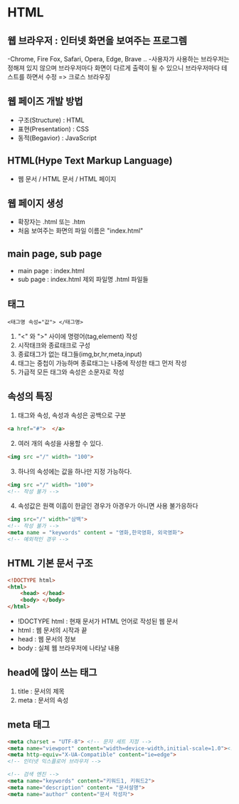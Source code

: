 # HTML

## 웹 브라우저 : 인터넷 화면을 보여주는 프로그렘

-Chrome, Fire Fox, Safari, Opera, Edge, Brave ..
-사용자가 사용하는 브라우저는 정해져 있지 않으며
 브라우저마다 화면이 다르게 출력이 될 수 있으니
 브라우저마다 테스트를 하면서 수정
 => 크로스 브라우징
 
 ## 웹 페이즈 개발 방법

- 구조(Structure) : HTML
- 표현(Presentation) : CSS
- 동적(Begavior) : JavaScript

## HTML(Hype Text Markup Language)

- 웹 문서 / HTML 문서 / HTML 페이지

## 웹 페이지 생성

- 확장자는 .html 또는 .htm
- 처음 보여주는 화면의 파일 이름은 "index.html"

## main page, sub page

- main page : index.html
- sub page : index.html 제외 파일명 .html 파일들

## 태그

```
<태그명 속성="값"> </태그명> 
```

1. "<" 와 ">" 사이에 명령어(tag,element) 작성
2. 시작태크와 종료태크로 구성
3. 종료태그가 없는 태그들(img,br,hr,meta,input)
4. 태그는 중첩이 가능하며 종료태그는 나중에 작성한 태그 먼저 작성
5. 가급적 모든 태그와 속성은 소문자로 작성

## 속성의 특징

1. 태그와 속성, 속성과 속성은 공백으로 구분

```html
<a href="#">  </a>
```

2. 여러 개의 속성을 사용할 수 있다.

```html
<img src ="/" width= "100">
```

3. 하나의 속성에는 값을 하나만 지정 가능하다.

```html
<img src ="/" width= "100">
<!-- 작성 불가 -->
```

4. 속성값은 원랙 이흠이 한글인 경우가 아경우가 아니면 사용 불가응하다

```html
<img src="/" width="삼백">
<!-- 작성 불가 -->
<meta name = "keywords" content = "영화,한국영화, 외국영화">
<!-- 예외적인 경우 -->
```

## HTML 기본 문서 구조

```html
<!DOCTYPE html>
<html>
    <head> </head>
    <body> </body>
</html>
```

- !DOCTYPE html : 현재 문서가 HTML 언어로 작성된 웹 문서
- html : 웹 문서의 시작과 끝
- head : 웹 문서의 정보
- body : 실체 웹 브라우저에 나타날 내용

## head에 많이 쓰는 태그

1. title : 문서의 제목
2. meta : 문서의 속성

## meta 태그

```html
<meta charset = "UTF-8"> <!-- 문자 세트 지정 -->
<meta name="viewport" content="width=device-width,initial-scale=1.0"><!-- 모바일 기기 -->
<meta http-equiv="X-UA-Compatible" content="ie=edge">
<!-- 인터넷 익스플로어 브라우저 -->

<!-- 검색 엔진 -->
<meta name="keywords" content="키워드1, 키워드2">
<meta name="description" content= "문서설명">
<meta name="author" content="문서 작성자">
```
